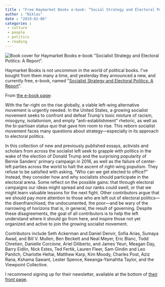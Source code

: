 ```yaml
---
title : "Free Haymarket Books e-book: “Social Strategy and Electoral Politics: A Report”"
author : "Niklas"
date : "2019-02-06"
categories : 
 - culture
 - people
 - politics
 - reading
---
```


![Book cover for Haymarket Books e-book "Socialist Strategy and Electoral Politics: A Report".](https://niklasblog.com/wp-content/Socialist_Strategy_-_COVER-f_large-a1094f5b7f7740de1845f86147ab4f671.jpg)

Haymarket Books is not uncommon in the world of political books. I've bought from them many a time, and yesterday they announced a new, and currently free, e-book, named "[Socialist Strategy and Electoral Politics: A Report](https://www.haymarketbooks.org/books/1344-socialist-strategy-and-electoral-politics)".  

From [the e-book page](https://www.haymarketbooks.org/books/1344-socialist-strategy-and-electoral-politics):

With the far-right on the rise globally, a viable left-wing alternative movement is urgently needed. In the United States, a growing socialist movement seeks to confront and defeat Trump's toxic mixture of racism, misogyny, isolationism, and empty “anti-establishment” rhetoric, as well as the bi-partisan status quo that gave him room to rise. This reborn socialist movement faces many questions about strategy—especially in its approach to electoral politics.  

In this collection of new and previously published essays, activists and scholars from across the socialist left seek to grapple with politics in the wake of the election of Donald Trump and the surprising popularity of Bernie Sanders' primary campaign in 2016, as well as the failure of center-left parties across the world to halt the ascent of right-wing populism. They refuse to be satisfied with asking, “Who can we get elected to office?” Instead, they consider how and why socialists should participate in the electoral arena. Some reflect on the possible gains: that through electoral campaigns our ideas might spread and our ranks could swell, or that we might learn valuable lessons for the next fight. Other contributors argue that we should pay more attention to those who are left out of electoral politics—the disenfranchised, the undocumented, the poor—and be wary of the narrowing of horizons that is, in general, the result of governing. Despite these disagreements, the goal of all contributors is to help the left understand where it should go from here, and inspire those not yet organized and active to join the growing socialist movement.

Contributors include Seth Ackerman and Daniel Denvir, Sofia Arias, Sumaya Awad, and Bill V. Mullen, Ben Beckett and Neal Meyer, Eric Blanc, Todd Chretien, Danielle Corcione, Ariel Diliberto, and James Yeun, Meagan Day, Barry Eidlin, Nick Estes, Ted Fertik, Lauren Fleer, Sam Gindin and Leo Panitch, Charlotte Heltai, Matthew Karp, Kim Moody, Charles Post, Aziz Rana, Kshama Sawant, Lester Spence, Keeanga-Yamahtta Taylor, and the Viewpoint Collective.

I recommend signing up for their newsletter, available at the bottom of [their front page](https://www.haymarketbooks.org).
